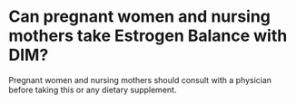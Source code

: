 # Can pregnant women and nursing mothers take Estrogen Balance with DIM?

Pregnant women and nursing mothers should consult with a physician before taking this or any dietary supplement.